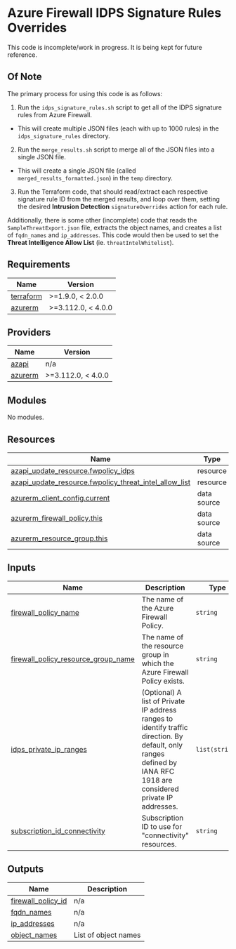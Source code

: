 # Azure Firewall IDPS Signature Rules Overrides

This code is incomplete/work in progress. It is being kept for future reference.

## Of Note

The primary process for using this code is as follows:

1. Run the `idps_signature_rules.sh` script to get all of the IDPS signature rules from Azure Firewall.
  - This will create multiple JSON files (each with up to 1000 rules) in the `idps_signature_rules` directory.
2. Run the `merge_results.sh` script to merge all of the JSON files into a single JSON file.
  - This will create a single JSON file (called `merged_results_formatted.json`) in the `temp` directory.
3. Run the Terraform code, that should read/extract each respective signature rule ID from the merged results, and loop over them, setting the desired **Intrusion Detection** `signatureOverrides` action for each rule.

Additionally, there is some other (incomplete) code that reads the `SampleThreatExport.json` file, extracts the object names, and creates a list of `fqdn_names` and `ip_addresses`. This code would then be used to set the **Threat Intelligence Allow List** (ie. `threatIntelWhitelist`).

<!-- BEGIN_TF_DOCS -->
## Requirements

| Name | Version |
|------|---------|
| <a name="requirement_terraform"></a> [terraform](#requirement\_terraform) | >=1.9.0, < 2.0.0 |
| <a name="requirement_azurerm"></a> [azurerm](#requirement\_azurerm) | >=3.112.0, < 4.0.0 |

## Providers

| Name | Version |
|------|---------|
| <a name="provider_azapi"></a> [azapi](#provider\_azapi) | n/a |
| <a name="provider_azurerm"></a> [azurerm](#provider\_azurerm) | >=3.112.0, < 4.0.0 |

## Modules

No modules.

## Resources

| Name | Type |
|------|------|
| [azapi_update_resource.fwpolicy_idps](https://registry.terraform.io/providers/azure/azapi/latest/docs/resources/update_resource) | resource |
| [azapi_update_resource.fwpolicy_threat_intel_allow_list](https://registry.terraform.io/providers/azure/azapi/latest/docs/resources/update_resource) | resource |
| [azurerm_client_config.current](https://registry.terraform.io/providers/hashicorp/azurerm/latest/docs/data-sources/client_config) | data source |
| [azurerm_firewall_policy.this](https://registry.terraform.io/providers/hashicorp/azurerm/latest/docs/data-sources/firewall_policy) | data source |
| [azurerm_resource_group.this](https://registry.terraform.io/providers/hashicorp/azurerm/latest/docs/data-sources/resource_group) | data source |

## Inputs

| Name | Description | Type | Default | Required |
|------|-------------|------|---------|:--------:|
| <a name="input_firewall_policy_name"></a> [firewall\_policy\_name](#input\_firewall\_policy\_name) | The name of the Azure Firewall Policy. | `string` | n/a | yes |
| <a name="input_firewall_policy_resource_group_name"></a> [firewall\_policy\_resource\_group\_name](#input\_firewall\_policy\_resource\_group\_name) | The name of the resource group in which the Azure Firewall Policy exists. | `string` | n/a | yes |
| <a name="input_idps_private_ip_ranges"></a> [idps\_private\_ip\_ranges](#input\_idps\_private\_ip\_ranges) | (Optional) A list of Private IP address ranges to identify traffic direction. By default, only ranges defined by IANA RFC 1918 are considered private IP addresses. | `list(string)` | `[]` | no |
| <a name="input_subscription_id_connectivity"></a> [subscription\_id\_connectivity](#input\_subscription\_id\_connectivity) | Subscription ID to use for "connectivity" resources. | `string` | n/a | yes |

## Outputs

| Name | Description |
|------|-------------|
| <a name="output_firewall_policy_id"></a> [firewall\_policy\_id](#output\_firewall\_policy\_id) | n/a |
| <a name="output_fqdn_names"></a> [fqdn\_names](#output\_fqdn\_names) | n/a |
| <a name="output_ip_addresses"></a> [ip\_addresses](#output\_ip\_addresses) | n/a |
| <a name="output_object_names"></a> [object\_names](#output\_object\_names) | List of object names |
<!-- END_TF_DOCS -->
